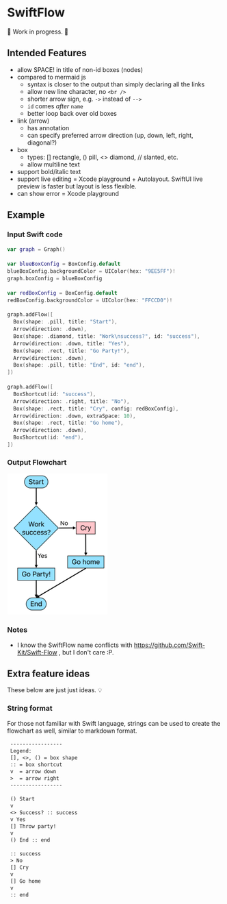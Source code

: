 # SwiftFlow
🚧 Work in progress. 🚧

## Intended Features
- allow SPACE! in title of non-id boxes (nodes)
- compared to mermaid js
  - syntax is closer to the output than simply declaring all the links
  - allow new line character, no `<br />`
  - shorter arrow sign, e.g. `->` instead of `-->`
  - `id` comes *after* `name`
  - better loop back over old boxes
- link (arrow)
  - has annotation
  - can specify preferred arrow direction (up, down, left, right, diagonal?)
- box 
  - types: [] rectangle, () pill, <> diamond, // slanted, etc.
  - allow multiline text
- support bold/italic text
- support live editing = Xcode playground + Autolayout. SwiftUI live preview is faster but layout is less flexible.
- can show error = Xcode playground

## Example

### Input Swift code
```swift
var graph = Graph()

var blueBoxConfig = BoxConfig.default
blueBoxConfig.backgroundColor = UIColor(hex: "9EE5FF")!
graph.boxConfig = blueBoxConfig

var redBoxConfig = BoxConfig.default
redBoxConfig.backgroundColor = UIColor(hex: "FFCCD0")!

graph.addFlow([
  Box(shape: .pill, title: "Start"),
  Arrow(direction: .down),
  Box(shape: .diamond, title: "Work\nsuccess?", id: "success"),
  Arrow(direction: .down, title: "Yes"),
  Box(shape: .rect, title: "Go Party!"),
  Arrow(direction: .down),
  Box(shape: .pill, title: "End", id: "end"),
])

graph.addFlow([
  BoxShortcut(id: "success"),
  Arrow(direction: .right, title: "No"),
  Box(shape: .rect, title: "Cry", config: redBoxConfig),
  Arrow(direction: .down, extraSpace: 10),
  Box(shape: .rect, title: "Go home"),
  Arrow(direction: .down),
  BoxShortcut(id: "end"),
])
```
  
### Output Flowchart
![Output](images/output2.png)

### Notes
- I know the SwiftFlow name conflicts with https://github.com/Swift-Kit/Swift-Flow , but I don't care :P.

## Extra feature ideas

These below are just just ideas. 💡

### String format

For those not familiar with Swift language, strings can be used to create the flowchart as well, similar to markdown format.

```swiftflow
 -----------------
 Legend:
 [], <>, () = box shape
 :: = box shortcut
 v  = arrow down
 >  = arrow right
 -----------------

 () Start
 v
 <> Success? :: success
 v Yes
 [] Throw party!
 v
 () End :: end

 :: success
 > No
 [] Cry
 v
 [] Go home
 v
 :: end
```
